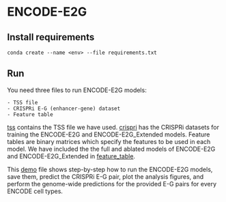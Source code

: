 # ENCODE-E2G

## Install requirements

`conda create --name <env> --file requirements.txt`

## Run 

You need three files to run ENCODE-E2G models:

    - TSS file
    - CRISPRi E-G (enhancer-gene) dataset
    - Feature table

[tss](https://github.com/karbalayghareh/ENCODE-E2G/tree/main/tss) contains the TSS file we have used. [crispri](https://github.com/karbalayghareh/ENCODE-E2G/tree/main/data/crispri) has the CRISPRi datasets for training the ENCODE-E2G and ENCODE-E2G_Extended models. Feature tables are binary matrices which specify the features to be used in each model. We have included the the full and ablated models of ENCODE-E2G and ENCODE-E2G_Extended in [feature_table](https://github.com/karbalayghareh/ENCODE-E2G/tree/main/data/feature_table).

This [demo](https://github.com/karbalayghareh/ENCODE-E2G/blob/main/demo.ipynb) file shows step-by-step how to run the ENCODE-E2G models, save them, predict the CRISPRi E-G pair, plot the analysis figures, and perform the genome-wide predictions for the provided E-G pairs for every ENCODE cell types. 
